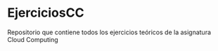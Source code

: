 # EjerciciosCC
Repositorio que contiene todos los ejercicios teóricos de la asignatura Cloud Computing

